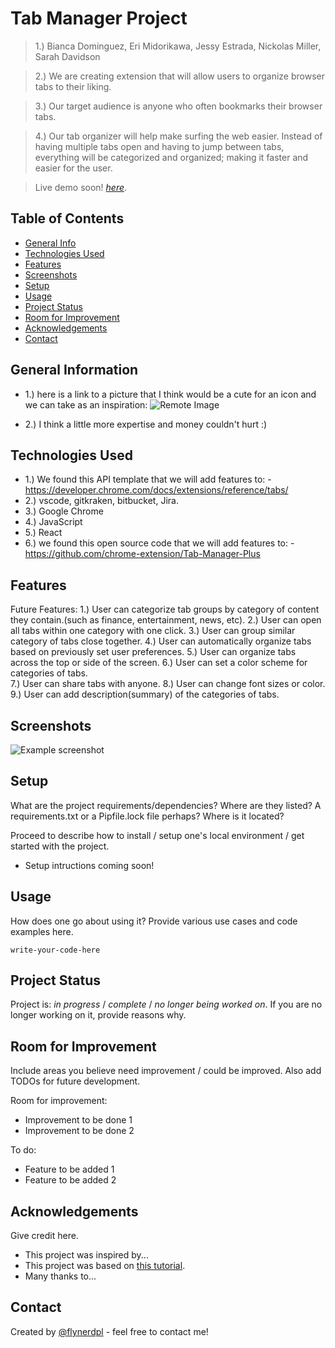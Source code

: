 # Tab Manager Project
> 1.) Bianca Dominguez, Eri Midorikawa, Jessy Estrada, Nickolas Miller, Sarah Davidson

> 2.) We are creating extension that will allow users to organize browser tabs to their liking. 

> 3.) Our target audience is anyone who often bookmarks their browser tabs. 

> 4.) Our tab organizer will help make surfing the web easier. Instead of having multiple tabs open and having to jump between tabs, everything will be categorized and organized; making it faster and easier for the user.

> Live demo soon! [_here_](https://www.example.com). <!-- If you have the project hosted somewhere, include the link here. -->

## Table of Contents
* [General Info](#general-information)
* [Technologies Used](#technologies-used)
* [Features](#features)
* [Screenshots](#screenshots)
* [Setup](#setup)
* [Usage](#usage)
* [Project Status](#project-status)
* [Room for Improvement](#room-for-improvement)
* [Acknowledgements](#acknowledgements)
* [Contact](#contact)
<!-- * [License](#license) -->



## General Information
- 1.) here is a link to a picture that I think would be a cute for an icon and we can take as an inspiration: 
		![Remote Image](https://images.app.goo.gl/BCYj9Pmxtn1xUD467)
		
	
- 2.) I think a little more expertise and money couldn't hurt :) 


## Technologies Used
- 1.) We found this API template that we will add features to:
		-https://developer.chrome.com/docs/extensions/reference/tabs/
- 2.) vscode, gitkraken, bitbucket, Jira.
- 3.) Google Chrome
- 4.) JavaScript
- 5.) React
- 6.) we found this open source code that we will add features to: 
		-https://github.com/chrome-extension/Tab-Manager-Plus




## Features
Future Features:
1.) User can categorize tab groups by category of content they contain.(such as finance, entertainment, news, etc).
2.) User can open all tabs within one category with one click.
3.) User can group similar category of tabs close together.
4.) User can automatically organize tabs based on previously set user preferences.
5.) User can organize tabs across the top or side of the screen.
6.) User can set a color scheme for categories of tabs.  
7.) User can share tabs with anyone.
8.) User can change font sizes or color. 
9.) User can add description(summary) of the categories of tabs.


## Screenshots
![Example screenshot](./img/screenshot.png)
<!-- If you have screenshots you'd like to share, include them here. -->


## Setup
What are the project requirements/dependencies? Where are they listed? A requirements.txt or a Pipfile.lock file perhaps? Where is it located?

Proceed to describe how to install / setup one's local environment / get started with the project.
- Setup intructions coming soon!

## Usage
How does one go about using it?
Provide various use cases and code examples here.

`write-your-code-here`


## Project Status
Project is: _in progress_ / _complete_ / _no longer being worked on_. If you are no longer working on it, provide reasons why.


## Room for Improvement
Include areas you believe need improvement / could be improved. Also add TODOs for future development.

Room for improvement:
- Improvement to be done 1
- Improvement to be done 2

To do:
- Feature to be added 1
- Feature to be added 2


## Acknowledgements
Give credit here.
- This project was inspired by...
- This project was based on [this tutorial](https://www.example.com).
- Many thanks to...


## Contact
Created by [@flynerdpl](https://www.flynerd.pl/) - feel free to contact me!


<!-- Optional -->
<!-- ## License -->
<!-- This project is open source and available under the [... License](). -->

<!-- You don't have to include all sections - just the one's relevant to your project -->